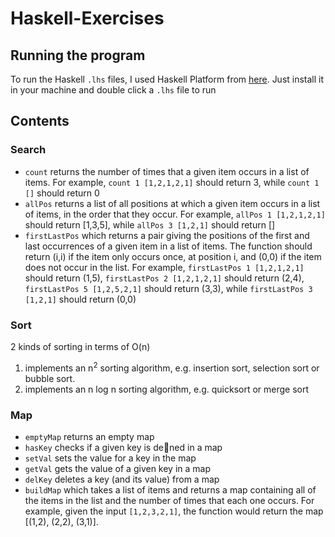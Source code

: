# Haskell-Exercises

## Running the program

To run the Haskell `.lhs` files, I used Haskell Platform from <a href='https://www.haskell.org/platform/'>here</a>. Just install it in your machine and double click a `.lhs` file to run

## Contents

### Search

- `count` returns the number of times that a given item occurs in a list of items. For example, `count 1 [1,2,1,2,1]` should return 3, while `count 1 []` should return 0
- `allPos` returns a list of all positions at which a given item occurs in a list of items, in the order that they occur. For example, `allPos 1 [1,2,1,2,1]` should return [1,3,5], while `allPos 3 [1,2,1]` should return []
- `firstLastPos` which returns a pair giving the positions of the first and
last occurrences of a given item in a list of items. The function should return (i,i) if the item only occurs once, at position i, and (0,0) if the item does not occur in the list. For example, `firstLastPos 1 [1,2,1,2,1]` should return (1,5), `firstLastPos 2 [1,2,1,2,1]` should return (2,4), `firstLastPos 5 [1,2,5,2,1]` should return (3,3), while `firstLastPos 3 [1,2,1]` should return (0,0)

### Sort

2 kinds of sorting in terms of O(n)
1. implements an n<sup>2</sup> sorting algorithm, e.g. insertion sort, selection sort or bubble sort.
2. implements an n log n sorting algorithm, e.g. quicksort or merge sort

### Map

- `emptyMap` returns an empty map
- `hasKey` checks if a given key is dened in a map
- `setVal` sets the value for a key in the map
- `getVal` gets the value of a given key in a map
- `delKey` deletes a key (and its value) from a map
- `buildMap` which takes a list of items and returns a map containing all of the items in the list and the number of times that each one occurs. For example, given the input `[1,2,3,2,1]`, the function would return the map [(1,2), (2,2), (3,1)].

